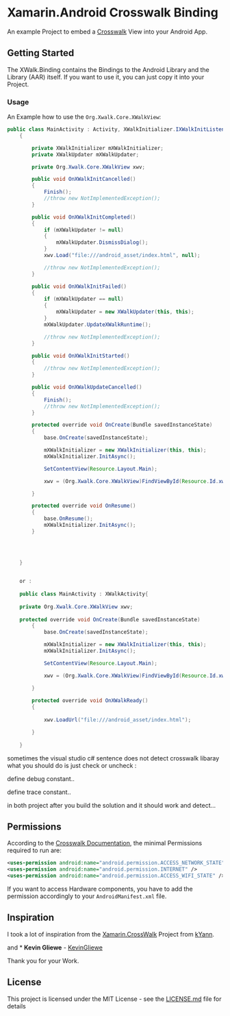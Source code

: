 # Xamarin.Android Crosswalk Binding

An example Project to embed a [Crosswalk](https://crosswalk-project.org/) View into your Android App.

## Getting Started

The XWalk.Binding contains the Bindings to the Android Library and the Library (AAR) itself. If you want to use it, you can just copy it into your Project.

### Usage

An Example how to use the `Org.Xwalk.Core.XWalkView`:
```Java
public class MainActivity : Activity, XWalkInitializer.IXWalkInitListener, XWalkUpdater.IXWalkUpdateListener
    {

        private XWalkInitializer mXWalkInitializer;
        private XWalkUpdater mXWalkUpdater;

        private Org.Xwalk.Core.XWalkView xwv;

        public void OnXWalkInitCancelled()
        {
            Finish();
            //throw new NotImplementedException();
        }

        public void OnXWalkInitCompleted()
        {
            if (mXWalkUpdater != null)
            {
                mXWalkUpdater.DismissDialog();
            }
            xwv.Load("file:///android_asset/index.html", null);

            //throw new NotImplementedException();
        }

        public void OnXWalkInitFailed()
        {
            if (mXWalkUpdater == null)
            {
                mXWalkUpdater = new XWalkUpdater(this, this);
            }
            mXWalkUpdater.UpdateXWalkRuntime();

            //throw new NotImplementedException();
        }

        public void OnXWalkInitStarted()
        {
            //throw new NotImplementedException();
        }

        public void OnXWalkUpdateCancelled()
        {
            Finish();
            //throw new NotImplementedException();
        }

        protected override void OnCreate(Bundle savedInstanceState)
        {
            base.OnCreate(savedInstanceState);

            mXWalkInitializer = new XWalkInitializer(this, this);
            mXWalkInitializer.InitAsync();

            SetContentView(Resource.Layout.Main);

            xwv = (Org.Xwalk.Core.XWalkView)FindViewById(Resource.Id.xwalkview);

        }

        protected override void OnResume()
        {
            base.OnResume();
            mXWalkInitializer.InitAsync();
        }
		
		


    }

	
	or :
	
	public class MainActivity : XWalkActivity{
	
    private Org.Xwalk.Core.XWalkView xwv;
	
	protected override void OnCreate(Bundle savedInstanceState)
        {
            base.OnCreate(savedInstanceState);

            mXWalkInitializer = new XWalkInitializer(this, this);
            mXWalkInitializer.InitAsync();

            SetContentView(Resource.Layout.Main);

            xwv = (Org.Xwalk.Core.XWalkView)FindViewById(Resource.Id.xwalkview);

        }
		
		protected override void OnXWalkReady()
        {
           
            xwv.LoadUrl("file:///android_asset/index.html");

        }
	
	}
```	


sometimes the visual studio c# sentence does not detect crosswalk libaray what you should do is just check or uncheck : 

define debug constant.. 

define trace constant.. 

in both project after you build the solution and it should work and detect...
	
## Permissions

According to the [Crosswalk Documentation](https://crosswalk-project.org/documentation/android/embedding_crosswalk.html), the minimal Permissions required to run are:

```xml
<uses-permission android:name="android.permission.ACCESS_NETWORK_STATE" />
<uses-permission android:name="android.permission.INTERNET" />
<uses-permission android:name="android.permission.ACCESS_WIFI_STATE" />
```

If you want to access Hardware components, you have to add the permission accordingly to your `AndroidManifest.xml` file.



## Inspiration

I took a lot of inspiration from the [Xamarin.CrossWalk](https://github.com/Youscribe/Xamarin.CrossWalk) Project from [kYann](https://github.com/kYann).

and * **Kevin Gliewe** - [KevinGliewe](https://github.com/KevinGliewe)

Thank you for your Work.

## License

This project is licensed under the MIT License - see the [LICENSE.md](LICENSE.md) file for details